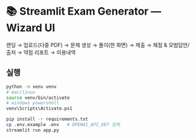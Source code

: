 # 📚 Streamlit Exam Generator — Wizard UI

랜딩 → 업로드(다중 PDF) → 문제 생성 → 풀이(한 화면) → 제출 → 채점 & 모범답안/출처 → 약점 리포트 → 이용내역

## 실행
```bash
python -m venv venv
# mac/linux
source venv/bin/activate
# windows powershell
venv\Scripts\Activate.ps1

pip install -r requirements.txt
cp .env.example .env   # OPENAI_API_KEY 입력
streamlit run app.py
```
